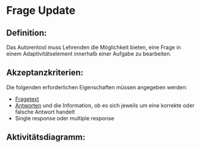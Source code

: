 # Frage Update


## Definition:

Das Autorentool muss Lehrenden die Möglichkeit bieten, eine Frage in einem Adaptivitätselement innerhalb einer Aufgabe
zu bearbeiten.

## Akzeptanzkriterien:

Die folgenden erforderlichen Eigenschaften müssen angegeben werden:

- [Fragetext](AWA9004.md)
- [Antworten](AWA9002.md) und die Information, ob es sich jeweils um eine korrekte oder falsche Antwort handelt
- Single response oder multiple response

## Aktivitätsdiagramm:

